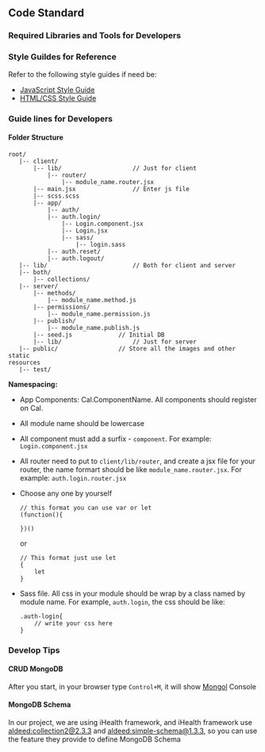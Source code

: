 ## Code Standard

### Required Libraries and Tools for Developers

### Style Guildes for Reference
Refer to the following style guides if need be:

- [JavaScript Style Guide](https://google-styleguide.googlecode.com/svn/trunk/javascriptguide.xml)
- [HTML/CSS Style Guide](https://google-styleguide.googlecode.com/svn/trunk/htmlcssguide.xml)

### Guide lines for Developers

#### Folder Structure
 
 ```
 root/
 	|-- client/
 		|-- lib/					// Just for client
 			|-- router/
 				|-- module_name.router.jsx
 		|-- main.jsx				// Enter js file
 		|-- scss.scss
 		|-- app/
 			|-- auth/
 			|-- auth.login/
 				|-- Login.component.jsx
 				|-- Login.jsx
 				|-- sass/
 					|-- login.sass
 			|-- auth.reset/
 			|-- auth.logout/
 	|-- lib/						// Both for client and server
 	|-- both/
 		|-- collections/
 	|-- server/
 	 	|-- methods/
 	 		|-- module_name.method.js
 		|-- permissions/
 			|-- module_name.permission.js
 		|-- publish/
 			|-- module_name.publish.js
 		|-- seed.js				// Initial DB
 		|-- lib/					// Just for server
 	|-- public/					// Store all the images and other static 
 resources
 	|-- test/
 ```
 **Namespacing:**

* App Components: Cal.ComponentName. All components should register on Cal.
* All module name should be lowercase
* All component must add a surfix - `component`. For example: `Login.component.jsx`
* All router need to put to `client/lib/router`, and create a jsx file for your router, the name formart should be like `module_name.router.jsx`. For example: `auth.login.router.jsx`
* Choose any one by yourself
	
	```
	// this format you can use var or let
	(function(){
		
	})()
	```
	or
	
	```
	// This format just use let
	{
		let
	}
	```
* Sass file. All css in your module should be wrap by a class named by module name. For example, `auth.login`, the css should be like:

	```
	.auth-login{
		// write your css here
	}
	```
	
### Develop Tips
#### CRUD MongoDB
After you start, in your browser type `Control+M`, it will show [Mongol](https://github.com/msavin/Mongol/) Console
#### MongoDB Schema
In our project, we are using iHealth framework, and iHealth framework use [aldeed:collection2@2.3.3](https://github.com/aldeed/meteor-collection2) and [aldeed:simple-schema@1.3.3](https://github.com/aldeed/meteor-simple-schema/), so you can use the feature they provide to define MongoDB Schema


















